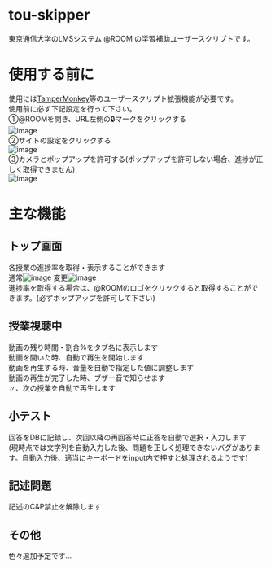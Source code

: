# tou-skipper
東京通信大学のLMSシステム @ROOM の学習補助ユーザースクリプトです。  
# 使用する前に
使用には[TamperMonkey](https://www.tampermonkey.net)等のユーザースクリプト拡張機能が必要です。  
使用前に必ず下記設定を行って下さい。  
①@ROOMを開き、URL左側の🔒マークをクリックする  
![image](https://user-images.githubusercontent.com/25764819/165962441-74542861-924f-4932-8bf4-428fa6837660.png)  
②サイトの設定をクリックする  
![image](https://user-images.githubusercontent.com/25764819/165962664-5fc3d4b3-33d1-4721-abb7-b95322309722.png)  
③カメラとポップアップを許可する(ポップアップを許可しない場合、進捗が正しく取得できません)  
![image](https://user-images.githubusercontent.com/25764819/165962849-ea9a4f15-e6c5-4e02-98e3-fcc9d7aecec7.png)
# 主な機能
## トップ画面
各授業の進捗率を取得・表示することができます  
通常![image](https://user-images.githubusercontent.com/25764819/165965453-256d2ed6-c2be-4a02-af5f-aad826c61acd.png)
変更![image](https://user-images.githubusercontent.com/25764819/165965556-549bd5aa-bfbb-490a-8a03-850f0b5d0d02.png)  
進捗率を取得する場合は、@ROOMのロゴをクリックすると取得することができます。(必ずポップアップを許可して下さい)
## 授業視聴中
動画の残り時間・割合%をタブ名に表示します  
動画を開いた時、自動で再生を開始します  
動画を再生する時、音量を自動で指定した値に調整します  
動画の再生が完了した時、ブザー音で知らせます  
〃、次の授業を自動で再生します  
## 小テスト
回答をDBに記録し、次回以降の再回答時に正答を自動で選択・入力します  
(現時点では文字列を自動入力した後、問題を正しく処理できないバグがあります。自動入力後、適当にキーボードをinput内で押すと処理されるようです)  
## 記述問題
記述のC&P禁止を解除します  
## その他
色々追加予定です...
